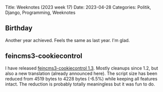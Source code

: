 Title: Weeknotes (2023 week 17)
Date: 2023-04-28
Categories: Politik, Django, Programming, Weeknotes

## Birthday

Another year achieved. Feels the same as last year. I'm glad.

## feincms3-cookiecontrol

I have released [feincms3-cookiecontrol
1.3](https://pypi.org/project/feincms3-cookiecontrol/). Mostly cleanups since
1.2, but also a new translation (already announced here). The script size has
been reduced from 4519 bytes to 4228 bytes (-6.5%) while keeping all features
intact. The reduction is probably totally meaningless but it was fun to do.
